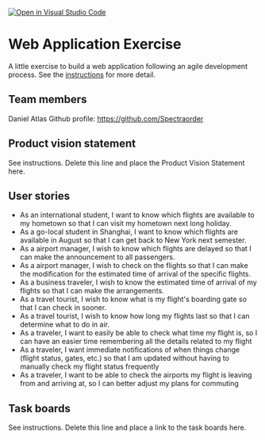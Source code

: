 [![Open in Visual Studio Code](https://classroom.github.com/assets/open-in-vscode-c66648af7eb3fe8bc4f294546bfd86ef473780cde1dea487d3c4ff354943c9ae.svg)](https://classroom.github.com/online_ide?assignment_repo_id=8874577&assignment_repo_type=AssignmentRepo)
# Web Application Exercise

A little exercise to build a web application following an agile development process. See the [instructions](instructions.md) for more detail.

## Team members

Daniel Atlas Github profile: https://github.com/Spectraorder

## Product vision statement

See instructions. Delete this line and place the Product Vision Statement here.

## User stories

- As an international student, I want to know which flights are available to my hometown so that I can visit my hometown next long holiday.
- As a go-local student in Shanghai, I want to know which flights are available in August so that I can get back to New York next semester.
- As a airport manager, I wish to know which flights are delayed so that I can make the announcement to all passengers.
- As a airport manager, I wish to check on the flights so that I can make the modification for the estimated time of arrival of the specific flights.
- As a business traveler, I wish to know the estimated time of arrival of my flights so that I can make the arrangements.
- As a travel tourist, I wish to know what is my flight's boarding gate so that I can check in sooner.
- As a travel tourist, I wish to know how long my flights last so that I can determine what to do in air.
- As a traveler, I want to easily be able to check what time my flight is, so I can have an easier time remembering all the details related to my flight
- As a traveler, I want immediate notifications of when things change (flight status, gates, etc.) so that I am updated without having to manually check my flight status frequently
- As a traveler, I want to be able to check the airports my flight is leaving from and arriving at, so I can better adjust my plans for commuting

## Task boards

See instructions. Delete this line and place a link to the task boards here.
